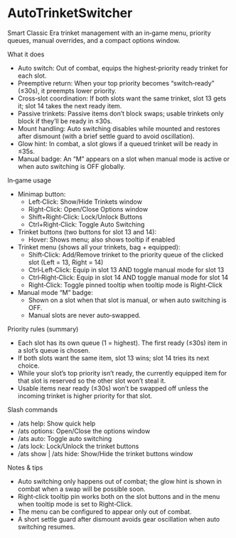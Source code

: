 ﻿
AutoTrinketSwitcher
====================

Smart Classic Era trinket management with an in‑game menu, priority queues, manual overrides, and a compact options window.

What it does
- Auto switch: Out of combat, equips the highest‑priority ready trinket for each slot.
- Preemptive return: When your top priority becomes “switch‑ready” (≤30s), it preempts lower priority.
- Cross‑slot coordination: If both slots want the same trinket, slot 13 gets it; slot 14 takes the next ready item.
- Passive trinkets: Passive items don’t block swaps; usable trinkets only block if they’ll be ready in ≤30s.
- Mount handling: Auto switching disables while mounted and restores after dismount (with a brief settle guard to avoid oscillation).
- Glow hint: In combat, a slot glows if a queued trinket will be ready in ≤35s.
- Manual badge: An “M” appears on a slot when manual mode is active or when auto switching is OFF globally.

In‑game usage
- Minimap button:
  - Left‑Click: Show/Hide Trinkets window
  - Right‑Click: Open/Close Options window
  - Shift+Right‑Click: Lock/Unlock Buttons
  - Ctrl+Right‑Click: Toggle Auto Switching
- Trinket buttons (two buttons for slot 13 and 14):
  - Hover: Shows menu; also shows tooltip if enabled
- Trinket menu (shows all your trinkets, bag + equipped):
  - Shift‑Click: Add/Remove trinket to the priority queue of the clicked slot (Left = 13, Right = 14)
  - Ctrl‑Left‑Click: Equip in slot 13 AND toggle manual mode for slot 13
  - Ctrl‑Right‑Click: Equip in slot 14 AND toggle manual mode for slot 14
  - Right‑Click: Toggle pinned tooltip when tooltip mode is Right‑Click
- Manual mode “M” badge:
  - Shown on a slot when that slot is manual, or when auto switching is OFF.
  - Manual slots are never auto‑swapped.

Priority rules (summary)
- Each slot has its own queue (1 = highest). The first ready (≤30s) item in a slot’s queue is chosen.
- If both slots want the same item, slot 13 wins; slot 14 tries its next choice.
- While your slot’s top priority isn’t ready, the currently equipped item for that slot is reserved so the other slot won’t steal it.
- Usable items near ready (≤30s) won’t be swapped off unless the incoming trinket is higher priority for that slot.

Slash commands
- /ats help: Show quick help
- /ats options: Open/Close the options window
- /ats auto: Toggle auto switching
- /ats lock: Lock/Unlock the trinket buttons
- /ats show | /ats hide: Show/Hide the trinket buttons window

Notes & tips
- Auto switching only happens out of combat; the glow hint is shown in combat when a swap will be possible soon.
- Right‑click tooltip pin works both on the slot buttons and in the menu when tooltip mode is set to Right‑Click.
- The menu can be configured to appear only out of combat.
- A short settle guard after dismount avoids gear oscillation when auto switching resumes.